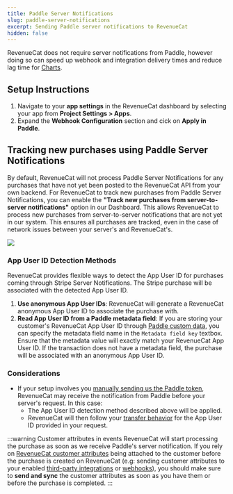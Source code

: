 ```yaml
---
title: Paddle Server Notifications
slug: paddle-server-notifications
excerpt: Sending Paddle server notifications to RevenueCat
hidden: false
---
```


RevenueCat does not require server notifications from Paddle, however doing so can speed up webhook and integration delivery times and reduce lag time for [Charts](/dashboard-and-metrics/charts).

## Setup Instructions

1. Navigate to your **app settings** in the RevenueCat dashboard by selecting your app from **Project Settings > Apps**.
2. Expand the **Webhook Configuration** section and cick on **Apply in Paddle**.



## Tracking new purchases using Paddle Server Notifications

By default, RevenueCat will not process Paddle Server Notifications for any purchases that have not yet been posted to the RevenueCat API from your own backend. For RevenueCat to track new purchases from Paddle Server Notifications, you can enable the **"Track new purchases from server-to-server notifications"** option in our Dashboard. This allows RevenueCat to process new purchases from server-to-server notifications that are not yet in our system. This ensures all purchases are tracked, even in the case of network issues between your server's and RevenueCat's.

![](/images/paddle/no-code-integration.png)

### App User ID Detection Methods

RevenueCat provides flexible ways to detect the App User ID for purchases coming through Stripe Server Notifications. The Stripe purchase will be associated with the detected App User ID.

1. **Use anonymous App User IDs**: RevenueCat will generate a RevenueCat anonymous App User ID to associate the purchase with.
2. **Read App User ID from a Paddle metadata field**: If you are storing your customer's RevenueCat App User ID through [Paddle custom data](https://developer.paddle.com/api-reference/about/custom-data), you can specify the metadata field name in the `Metadata field key` textbox. Ensure that the metadata value will exactly match your RevenueCat App User ID. If the transaction does not have a metadata field, the purchase will be associated with an anonymous App User ID.


### Considerations

- If your setup involves you [manually sending us the Paddle token](/web/integrations/paddle#5-send-paddle-tokens-to-revenuecat), RevenueCat may receive the notification from Paddle before your server's request. In this case:
  - The App User ID detection method described above will be applied.
  - RevenueCat will then follow your [transfer behavior](/getting-started/restoring-purchases) for the App User ID provided in your request.

:::warning Customer attributes in events
RevenueCat will start processing the purchase as soon as we receive Paddle's server notification. If you rely on [RevenueCat customer attributes](/customers/customer-attributes) being attached to the customer before the purchase is created on RevenueCat (e.g: sending customer attributes to your enabled [third-party integrations](/integrations/third-party-integrations) or [webhooks](/integrations/webhooks)), you should make sure to **send and sync** the customer attributes as soon as you have them or before the purchase is completed.
:::